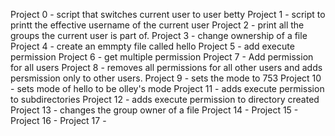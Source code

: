 Project 0 - script that switches current user to user betty
Project 1 - script to printt the effective username of the current user
Project 2 - print all the groups the current user is part of.
Project 3 - change ownership of a file
Project 4 - create an emmpty file called hello
Project 5 - add execute permission
Project 6 - get multiple permission
Project 7 - Add permission for all users
Project 8 - removes all permissions for all other users and adds persmission only to other users.
Project 9 - sets the mode to 753
Project 10 - sets mode of hello to be olley's mode
Project 11 - adds execute permission to subdirectories
Project 12 - adds execute permission to directory created
Project 13 - changes the group owner of a file
Project 14 -
Project 15 -
Project 16 -
Project 17 - 